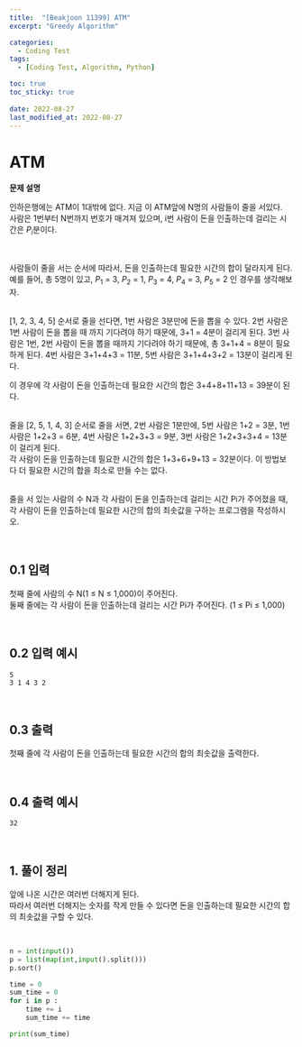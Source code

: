 ```yaml
---
title:  "[Beakjoon 11399] ATM"
excerpt: "Greedy Algorithm"

categories:
  - Coding Test
tags:
  - [Coding Test, Algorithm, Python]

toc: true
toc_sticky: true
 
date: 2022-08-27
last_modified_at: 2022-08-27
---
```




# ATM

**문제 설명**

인하은행에는 ATM이 1대밖에 없다. 지금 이 ATM앞에 N명의 사람들이 줄을 서있다. <br>
사람은 1번부터 N번까지 번호가 매겨져 있으며, i번 사람이 돈을 인출하는데 걸리는 시간은 $P_i$분이다.

<br>

사람들이 줄을 서는 순서에 따라서, 돈을 인출하는데 필요한 시간의 합이 달라지게 된다.<br> 
예를 들어, 총 5명이 있고, $P_1$ = 3, $P_2$ = 1, $P_3$ = 4, $P_4$ = 3, $P_5$ = 2 인 경우를 생각해보자. <br><br>

[1, 2, 3, 4, 5] 순서로 줄을 선다면, 1번 사람은 3분만에 돈을 뽑을 수 있다. 
2번 사람은 1번 사람이 돈을 뽑을 때 까지 기다려야 하기 때문에, 3+1 = 4분이 걸리게 된다. 
3번 사람은 1번, 2번 사람이 돈을 뽑을 때까지 기다려야 하기 때문에, 총 3+1+4 = 8분이 필요하게 된다. 
4번 사람은 3+1+4+3 = 11분, 5번 사람은 3+1+4+3+2 = 13분이 걸리게 된다. 
<br>

이 경우에 각 사람이 돈을 인출하는데 필요한 시간의 합은 3+4+8+11+13 = 39분이 된다.
<br><br>

줄을 [2, 5, 1, 4, 3] 순서로 줄을 서면, 2번 사람은 1분만에, 5번 사람은 1+2 = 3분, 1번 사람은 1+2+3 = 6분, 4번 사람은 1+2+3+3 = 9분, 3번 사람은 1+2+3+3+4 = 13분이 걸리게 된다. 
<br>
각 사람이 돈을 인출하는데 필요한 시간의 합은 1+3+6+9+13 = 32분이다. 이 방법보다 더 필요한 시간의 합을 최소로 만들 수는 없다.
<br><br>

줄을 서 있는 사람의 수 N과 각 사람이 돈을 인출하는데 걸리는 시간 Pi가 주어졌을 때, 각 사람이 돈을 인출하는데 필요한 시간의 합의 최솟값을 구하는 프로그램을 작성하시오.


<br>

## 0.1 입력

첫째 줄에 사람의 수 N(1 ≤ N ≤ 1,000)이 주어진다.<br> 둘째 줄에는 각 사람이 돈을 인출하는데 걸리는 시간 Pi가 주어진다. (1 ≤ Pi ≤ 1,000)



<br>

## 0.2 입력 예시

```
5
3 1 4 3 2
```


<br>


## 0.3 출력

첫째 줄에 각 사람이 돈을 인출하는데 필요한 시간의 합의 최솟값을 출력한다.

<br>

## 0.4 출력 예시

```
32
```




<br>

## 1. 풀이 정리

앞에 나온 시간은 여러번 더해지게 된다.<br>
따라서 여러번 더해지는 숫자를 작게 만들 수 있다면 돈을 인출하는데 필요한 시간의 합의 최솟값을 구할 수 있다.

<br>

```python
n = int(input())
p = list(map(int,input().split()))
p.sort()

time = 0
sum_time = 0
for i in p : 
    time += i
    sum_time += time

print(sum_time)
```


<br>




